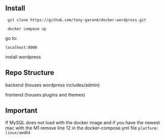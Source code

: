 ## Install

``` git clone https://github.com/tony-garand/docker-wordpress.git```

``` docker compose up```

go to:

```localhost:8000```

install wordpress

## Repo Structure

backend (houses wordpress includes/admin)

frontend (houses plugins and themes)

## Important

If MySQL does not load with the docker image and if you have the newest mac with the M1 remove line 12 in the docker-compose.yml file
```platform: linux/amd64```
